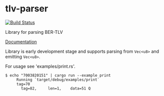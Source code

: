 # tlv-parser
[![Build Status](https://travis-ci.org/lexxvir/tlv-parser.svg?branch=master)](https://travis-ci.org/lexxvir/tlv-parser.svg)

Library for parsing BER-TLV

[Documentation](https://lexxvir.github.io/tlv-parser/tlv_parser/index.html)

Library is early development stage and supports parsing from `Vec<u8>` and emitting `Vec<u8>`.

For usage see 'examples/print.rs'.

```
$ echo "7003820151" | cargo run --example print
     Running `target/debug/examples/print`
	 tag=70
	   tag=82,     len=1,    data=51 Q
```

